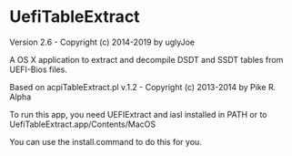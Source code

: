 UefiTableExtract
================

Version 2.6 - Copyright (c) 2014-2019 by uglyJoe

A OS X application to extract and decompile DSDT and SSDT tables from UEFI-Bios files.

Based on acpiTableExtract.pl v.1.2 - Copyright (c) 2013-2014 by Pike R. Alpha

To run this app, you need UEFIExtract and iasl installed in PATH or to UefiTableExtract.app/Contents/MacOS

You can use the install.command to do this for you.
